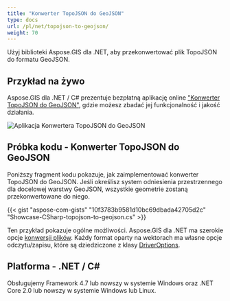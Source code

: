 ```yaml
---
title: "Konwerter TopoJSON do GeoJSON"
type: docs
url: /pl/net/topojson-to-geojson/
weight: 70
---
```


Użyj biblioteki Aspose.GIS dla .NET, aby przekonwertować plik TopoJSON do formatu GeoJSON.

## **Przykład na żywo**

Aspose.GIS dla .NET / C# prezentuje bezpłatną aplikację online ["Konwerter TopoJSON do GeoJSON"](https://products.aspose.app/gis/conversion/topojson-to-geojson), gdzie możesz zbadać jej funkcjonalność i jakość działania.

![Aplikacja Konwertera TopoJSON do GeoJSON](conversion.png)

## **Próbka kodu - Konwerter TopoJSON do GeoJSON**

Poniższy fragment kodu pokazuje, jak zaimplementować konwerter TopoJSON do GeoJSON. Jeśli określisz system odniesienia przestrzennego dla docelowej warstwy GeoJSON, wszystkie geometrie zostaną przekonwertowane do niego. 

{{< gist "aspose-com-gists" "10f3783b9581d10bc69dbada42705d2c" "Showcase-CSharp-topojson-to-geojson.cs" >}}

Ten przykład pokazuje ogólne możliwości. Aspose.GIS dla .NET ma szerokie opcje [konwersji plików](https://docs.aspose.com/gis/net/vector-layers/). Każdy format oparty na wektorach ma własne opcje odczytu/zapisu, które są dziedziczone z klasy [DriverOptions](https://reference.aspose.com/gis/net/aspose.gis/driveroptions).

## **Platforma - .NET / C#**

Obsługujemy Framework 4.7 lub nowszy w systemie Windows oraz .NET Core 2.0 lub nowszy w systemie Windows lub Linux.
